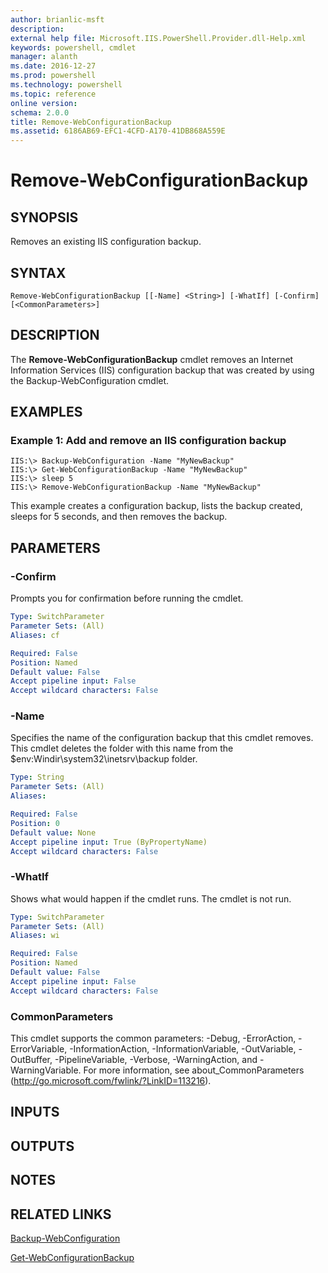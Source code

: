 ```yaml
---
author: brianlic-msft
description: 
external help file: Microsoft.IIS.PowerShell.Provider.dll-Help.xml
keywords: powershell, cmdlet
manager: alanth
ms.date: 2016-12-27
ms.prod: powershell
ms.technology: powershell
ms.topic: reference
online version: 
schema: 2.0.0
title: Remove-WebConfigurationBackup
ms.assetid: 6186AB69-EFC1-4CFD-A170-41DB868A559E
---
```


# Remove-WebConfigurationBackup

## SYNOPSIS
Removes an existing IIS configuration backup.

## SYNTAX

```
Remove-WebConfigurationBackup [[-Name] <String>] [-WhatIf] [-Confirm] [<CommonParameters>]
```

## DESCRIPTION
The **Remove-WebConfigurationBackup** cmdlet removes an Internet Information Services (IIS) configuration backup that was created by using the Backup-WebConfiguration cmdlet.

## EXAMPLES

### Example 1: Add and remove an IIS configuration backup
```
IIS:\> Backup-WebConfiguration -Name "MyNewBackup" 
IIS:\> Get-WebConfigurationBackup -Name "MyNewBackup" 
IIS:\> sleep 5 
IIS:\> Remove-WebConfigurationBackup -Name "MyNewBackup"
```

This example creates a configuration backup, lists the backup created, sleeps for 5 seconds, and then removes the backup.

## PARAMETERS

### -Confirm
Prompts you for confirmation before running the cmdlet.

```yaml
Type: SwitchParameter
Parameter Sets: (All)
Aliases: cf

Required: False
Position: Named
Default value: False
Accept pipeline input: False
Accept wildcard characters: False
```

### -Name
Specifies the name of the configuration backup that this cmdlet removes.
This cmdlet deletes the folder with this name from the $env:Windir\system32\inetsrv\backup folder.

```yaml
Type: String
Parameter Sets: (All)
Aliases: 

Required: False
Position: 0
Default value: None
Accept pipeline input: True (ByPropertyName)
Accept wildcard characters: False
```

### -WhatIf
Shows what would happen if the cmdlet runs.
The cmdlet is not run.

```yaml
Type: SwitchParameter
Parameter Sets: (All)
Aliases: wi

Required: False
Position: Named
Default value: False
Accept pipeline input: False
Accept wildcard characters: False
```

### CommonParameters
This cmdlet supports the common parameters: -Debug, -ErrorAction, -ErrorVariable, -InformationAction, -InformationVariable, -OutVariable, -OutBuffer, -PipelineVariable, -Verbose, -WarningAction, and -WarningVariable. For more information, see about_CommonParameters (http://go.microsoft.com/fwlink/?LinkID=113216).

## INPUTS

## OUTPUTS

## NOTES

## RELATED LINKS

[Backup-WebConfiguration](./Backup-WebConfiguration.md)

[Get-WebConfigurationBackup](./Get-WebConfigurationBackup.md)

